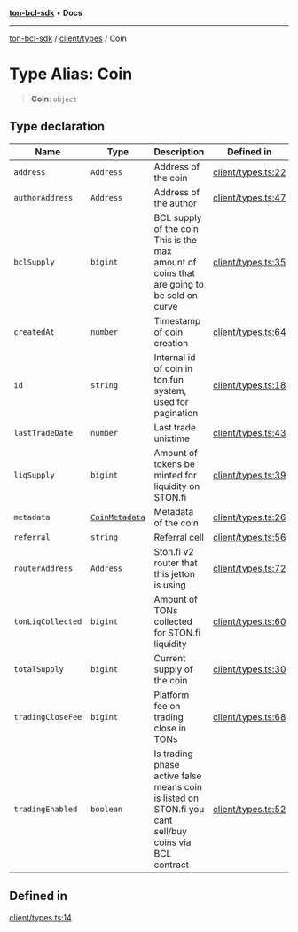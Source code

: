[**ton-bcl-sdk**](../../../README.md) • **Docs**

***

[ton-bcl-sdk](../../../README.md) / [client/types](../README.md) / Coin

# Type Alias: Coin

> **Coin**: `object`

## Type declaration

| Name | Type | Description | Defined in |
| ------ | ------ | ------ | ------ |
| `address` | `Address` | Address of the coin | [client/types.ts:22](https://github.com/ton-fun-tech/ton-bcl-sdk/blob/64dd7b20da5f56f7ea4c5b48591cd0c0026f6ac1/src/client/types.ts#L22) |
| `authorAddress` | `Address` | Address of the author | [client/types.ts:47](https://github.com/ton-fun-tech/ton-bcl-sdk/blob/64dd7b20da5f56f7ea4c5b48591cd0c0026f6ac1/src/client/types.ts#L47) |
| `bclSupply` | `bigint` | BCL supply of the coin This is the max amount of coins that are going to be sold on curve | [client/types.ts:35](https://github.com/ton-fun-tech/ton-bcl-sdk/blob/64dd7b20da5f56f7ea4c5b48591cd0c0026f6ac1/src/client/types.ts#L35) |
| `createdAt` | `number` | Timestamp of coin creation | [client/types.ts:64](https://github.com/ton-fun-tech/ton-bcl-sdk/blob/64dd7b20da5f56f7ea4c5b48591cd0c0026f6ac1/src/client/types.ts#L64) |
| `id` | `string` | Internal id of coin in ton.fun system, used for pagination | [client/types.ts:18](https://github.com/ton-fun-tech/ton-bcl-sdk/blob/64dd7b20da5f56f7ea4c5b48591cd0c0026f6ac1/src/client/types.ts#L18) |
| `lastTradeDate` | `number` | Last trade unixtime | [client/types.ts:43](https://github.com/ton-fun-tech/ton-bcl-sdk/blob/64dd7b20da5f56f7ea4c5b48591cd0c0026f6ac1/src/client/types.ts#L43) |
| `liqSupply` | `bigint` | Amount of tokens be minted for liquidity on STON.fi | [client/types.ts:39](https://github.com/ton-fun-tech/ton-bcl-sdk/blob/64dd7b20da5f56f7ea4c5b48591cd0c0026f6ac1/src/client/types.ts#L39) |
| `metadata` | [`CoinMetadata`](CoinMetadata.md) | Metadata of the coin | [client/types.ts:26](https://github.com/ton-fun-tech/ton-bcl-sdk/blob/64dd7b20da5f56f7ea4c5b48591cd0c0026f6ac1/src/client/types.ts#L26) |
| `referral` | `string` | Referral cell | [client/types.ts:56](https://github.com/ton-fun-tech/ton-bcl-sdk/blob/64dd7b20da5f56f7ea4c5b48591cd0c0026f6ac1/src/client/types.ts#L56) |
| `routerAddress` | `Address` | Ston.fi v2 router that this jetton is using | [client/types.ts:72](https://github.com/ton-fun-tech/ton-bcl-sdk/blob/64dd7b20da5f56f7ea4c5b48591cd0c0026f6ac1/src/client/types.ts#L72) |
| `tonLiqCollected` | `bigint` | Amount of TONs collected for STON.fi liquidity | [client/types.ts:60](https://github.com/ton-fun-tech/ton-bcl-sdk/blob/64dd7b20da5f56f7ea4c5b48591cd0c0026f6ac1/src/client/types.ts#L60) |
| `totalSupply` | `bigint` | Current supply of the coin | [client/types.ts:30](https://github.com/ton-fun-tech/ton-bcl-sdk/blob/64dd7b20da5f56f7ea4c5b48591cd0c0026f6ac1/src/client/types.ts#L30) |
| `tradingCloseFee` | `bigint` | Platform fee on trading close in TONs | [client/types.ts:68](https://github.com/ton-fun-tech/ton-bcl-sdk/blob/64dd7b20da5f56f7ea4c5b48591cd0c0026f6ac1/src/client/types.ts#L68) |
| `tradingEnabled` | `boolean` | Is trading phase active false means coin is listed on STON.fi you cant sell/buy coins via BCL contract | [client/types.ts:52](https://github.com/ton-fun-tech/ton-bcl-sdk/blob/64dd7b20da5f56f7ea4c5b48591cd0c0026f6ac1/src/client/types.ts#L52) |

## Defined in

[client/types.ts:14](https://github.com/ton-fun-tech/ton-bcl-sdk/blob/64dd7b20da5f56f7ea4c5b48591cd0c0026f6ac1/src/client/types.ts#L14)

